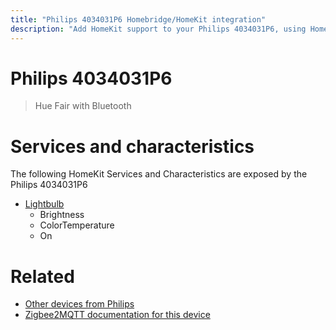 ```yaml
---
title: "Philips 4034031P6 Homebridge/HomeKit integration"
description: "Add HomeKit support to your Philips 4034031P6, using Homebridge, Zigbee2MQTT and homebridge-z2m."
---
```

<!---
This file has been GENERATED using src/docgen/docgen.ts
DO NOT EDIT THIS FILE MANUALLY!
-->
# Philips 4034031P6
> Hue Fair with Bluetooth


# Services and characteristics
The following HomeKit Services and Characteristics are exposed by
the Philips 4034031P6

* [Lightbulb](../../light.md)
  * Brightness
  * ColorTemperature
  * On


# Related
* [Other devices from Philips](../index.md#philips)
* [Zigbee2MQTT documentation for this device](https://www.zigbee2mqtt.io/devices/4034031P6.html)